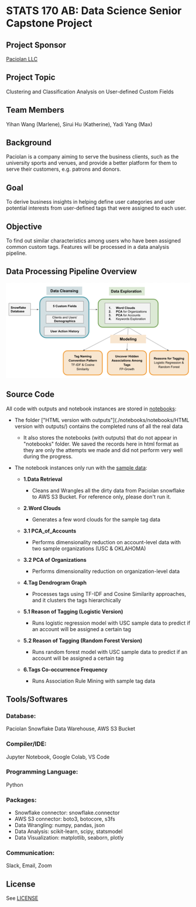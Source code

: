 # STATS 170 AB: Data Science Senior Capstone Project

## Project Sponsor 
[Paciolan LLC](https://www.paciolan.com/ "Paciolan's Homepage")

## Project Topic
Clustering and Classification Analysis on User-defined Custom Fields

## Team Members 
Yihan Wang (Marlene), Sirui Hu (Katherine), Yadi Yang (Max) 

## Background
Paciolan is a company aiming to serve the business clients, such as the university sports and venues, and provide a better platform for them to serve their customers, e.g. patrons and donors. 

## Goal
To derive business insights in helping define user categories and user potential interests from user-defined tags that were assigned to each user.

## Objective
To find out similar characteristics among users who have been assigned common custom tags.
Features will be processed in a data analysis pipeline.

## Data Processing Pipeline Overview
![pipeline img](./diagrams/Pipeline.png "Pipline Overview")

## Source Code 
All code with outputs and notebook instances are stored in [notebooks](./notebooks):

- The folder ["HTML version with outputs"](./notebooks/notebooks/HTML version with outputs/) contains the completed runs of all the real data
  - It also stores the notebooks (with outputs) that do not appear in "notebooks" folder. We saved the records here in html format as they are only the attempts we made and did not perform very well during the progress.

- The notebook instances only run with the [sample data](./sample_data):

  - **1.Data Retrieval** 

    - Cleans and Wrangles all the dirty data from Paciolan snowflake to AWS S3 Bucket. For reference only, please don't run it.

  - **2.Word Clouds**

    - Generates a few word clouds for the sample tag data

  - **3.1 PCA_of_Accounts**

    - Performs dimensionality reduction on account-level data with two sample organizations (USC & OKLAHOMA)

  - **3.2 PCA of Organizations**

    - Performs dimensionality reduction on organization-level data

  - **4.Tag Dendrogram Graph**

    - Processes tags using TF-IDF and Cosine Similarity approaches, and it clusters the tags hierarchically

  - **5.1 Reason of Tagging (Logistic Version)**

    - Runs logistic regression model with USC sample data to predict if an account will be assigned a certain tag

  - **5.2 Reason of Tagging (Random Forest Version)**

    - Runs random forest model with USC sample data to predict if an account will be assigned a certain tag

  - **6.Tags Co-occurrence Frequency**

    - Runs Association Rule Mining with sample tag data

      

## Tools/Softwares
### Database:
Paciolan Snowflake Data Warehouse, AWS S3 Bucket
### Compiler/IDE: 
Jupyter Notebook, Google Colab, VS Code
### Programming Language:
Python
### Packages: 
- Snowflake connector: snowflake.connector
- AWS S3 connector: boto3, botocore, s3fs
- Data Wrangling: numpy, pandas, json
- Data Analysis: scikit-learn, scipy, statsmodel
- Data Visualization: matplotlib, seaborn, plotly
### Communication:
Slack, Email, Zoom

## License
See [LICENSE](./LICENSE)
